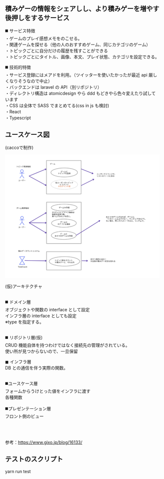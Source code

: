 ## 積みゲーの情報をシェアしし、より積みゲーを増やす後押しをするサービス
◼️ サービス特徴<br/>
・ゲームのプレイ感想メモをのこせる。<br/>
・関連ゲームを探せる（他の人のおすすめゲーム、同じカテゴリのゲーム）<br/>
・トピックごとに自分だけの履歴を残すことができる<br/>
・トピックごとにタイトル、画像、本文、プレイ状態、カテゴリを設定できる。<br/>

◼️ 技術的特徴<br/>
・サービス登録にはメアドを利用。（ツイッターを使いたかったが最近 api 厳しくなりそうなので中止）<br>
・バックエンドは laravel の API（別リポジトリ）<br/>
・ディレクトリ構造は atomicdesign やら ddd もどきやら色々変えたり試しています<br/>
・CSS は全体で SASS でまとめてる(css in js も検討)<br/>
・React<br/>
・Typescript<br/>

## ユースケース図
(caccoで制作)

![usecaseイメージ](git_images/usecase.png)

(仮)アーキテクチャ<br/>
<br/>

◼️ ドメイン層<br/>
オブジェクトや関数の interface として設定<br/>
インフラ層の interface としても設定<br/>
※type を指定する。<br/>
<br/>

◼️ リポジトリ層(仮)<br/>
CRUD 機能自体を持つわけではなく接続先の管理がされている。<br>
使い所が見つからないので、一旦保留<br>

◼ インフラ層<br/>
DB との通信を伴う実際の関数。<br/>

<br/> 
◼️ユースケース層<br/> 
フォームからうけとった値をインフラに渡す<br/> 
各種関数<br/> 
<br/> 
◼️プレゼンテーション層<br/> 
フロント側のビュー<br/> 
<br/><br/><br/>

参考：https://www.gixo.jp/blog/16133/<br/>

## テストのスクリプト

yarn run test
